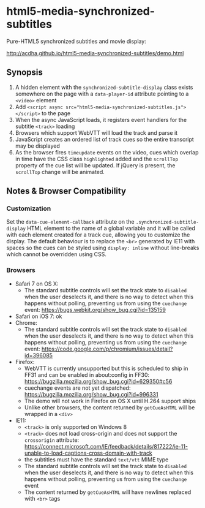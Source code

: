 html5-media-synchronized-subtitles
==================================

Pure-HTML5 synchronized subtitles and movie display:

http://acdha.github.io/html5-media-synchronized-subtitles/demo.html

Synopsis
--------

1. A hidden element with the `synchronized-subtitle-display` class exists somewhere on the page with a `data-player-id` attribute pointing to a `<video>` element
2. Add `<script async src="html5-media-synchronized-subtitles.js"></script>` to the page
3. When the async JavaScript loads, it registers event handlers for the subtitle `<track>` loading
4. Browsers which support WebVTT will load the track and parse it
5. JavaScript creates an ordered list of track cues so the entire transcript may be displayed
6. As the browser fires `timeupdate` events on the video, cues which overlap in time have the CSS class
   `highlighted` added and the `scrollTop` property of the cue list will be updated. If jQuery is present, the
   `scrollTop` change will be animated.

Notes & Browser Compatibility
-----------------------------

### Customization ###

Set the `data-cue-element-callback` attribute on the `.synchronized-subtitle-display` HTML element to the
name of a global variable and it will be called with each element created for a track cue, allowing you to
customize the display. The default behaviour is to replace the ``<br>`` generated by IE11 with spaces so the
cues can be styled using `display: inline` without line-breaks which cannot be overridden using CSS.

### Browsers ###

* Safari 7 on OS X:
  * The standard subtitle controls will set the track state to `disabled` when the user deselects it,
    and there is no way to detect when this happens without polling, preventing us from using the `cuechange`
    event: https://bugs.webkit.org/show_bug.cgi?id=135159
* Safari on iOS 7: ok
* Chrome:
  * The standard subtitle controls will set the track state to `disabled` when the user deselects it,
    and there is no way to detect when this happens without polling, preventing us from using the `cuechange`
    event: https://code.google.com/p/chromium/issues/detail?id=396085
* Firefox:
  * WebVTT is currently unsupported but this is scheduled to ship in FF31 and can be enabled in about:config in FF30: https://bugzilla.mozilla.org/show_bug.cgi?id=629350#c56
  * cuechange events are not yet dispatched: https://bugzilla.mozilla.org/show_bug.cgi?id=996331
  * The demo will not work in Firefox on OS X until H.264 support ships
  * Unlike other browsers, the content returned by `getCueAsHTML` will be wrapped in a `<div>`
* IE11:
  * `<track>` is only supported on Windows 8
  * `<track>` does not load cross-origin and does not support the `crossorigin` attribute:
    https://connect.microsoft.com/IE/feedback/details/817222/ie-11-unable-to-load-captions-cross-domain-with-track
  * the subtitles must have the standard `text/vtt` MIME type
  * The standard subtitle controls will set the track state to `disabled` when the user deselects it,
    and there is no way to detect when this happens without polling, preventing us from using the `cuechange`
    event
  * The content returned by `getCueAsHTML` will have newlines replaced with `<br>` tags
